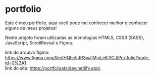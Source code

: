 # portfolio

Este é meu portfolio, aqui você pode me conhecer melhor e conhecer alguns de meus projetos!

Neste projeto foram utilizadas as tecnologias HTML5, CSS3 (SASS), JavaScript, ScrollReveal e Figma.

link do arquivo figma: https://www.figma.com/file/lHQhc5JR3wJjMjoLeK7lCJ/Portfolio?node-id=0%3A1
<br>
link do site: https://portfolioataidev.netlify.app/
